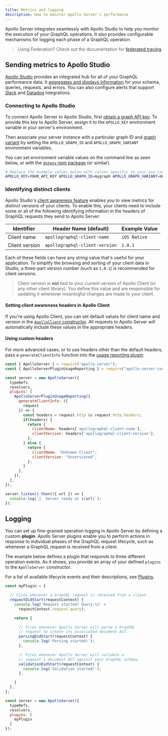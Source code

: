 ```yaml
---
title: Metrics and logging
description: How to monitor Apollo Server's performance
---
```


Apollo Server integrates seamlessly with Apollo Studio to help you monitor the execution of your GraphQL operations. It also provides configurable mechanisms for logging each phase of a GraphQL operation.

> Using Federation? Check out the documentation for [federated tracing](https://www.apollographql.com/docs/federation/metrics/).

## Sending metrics to Apollo Studio

[Apollo Studio](https://www.apollographql.com/docs/studio/) provides an integrated hub for all of your GraphQL performance data. It [aggregates and displays information](https://www.apollographql.com/docs/studio/performance/) for your schema, queries, requests, and errors. You can also configure alerts that support [Slack](https://www.apollographql.com/docs/studio/slack-integration/) and [Datadog](https://www.apollographql.com/docs/studio/datadog-integration/) integrations.

### Connecting to Apollo Studio

To connect Apollo Server to Apollo Studio, first [obtain a graph API key](https://www.apollographql.com/docs/studio/setup-analytics/#pushing-traces-from-apollo-server). To provide this key to Apollo Server, assign it to the `APOLLO_KEY` environment variable in your server's environment.

Then associate your server instance with a particular graph ID and [graph variant](https://www.apollographql.com/docs/studio/schema/registry/#managing-environments-with-variants) by  setting the `APOLLO_GRAPH_ID` and `APOLLO_GRAPH_VARIANT` environment variables.

You can set environment variable values on the command line as seen below, or with the [`dotenv` npm package](https://www.npmjs.com/package/dotenv) (or similar).

```bash
# Replace the example values below with values specific to your use case.
APOLLO_KEY=YOUR_API_KEY APOLLO_GRAPH_ID=mygraph APOLLO_GRAPH_VARIANT=development node start-server.js
```

### Identifying distinct clients

Apollo Studio's [client awareness feature](https://www.apollographql.com/docs/studio/client-awareness/) enables you to view metrics for distinct versions
of your clients. To enable this, your clients need to include some or all of the following identifying information in the headers of GraphQL requests they
send to Apollo Server:

| Identifier | Header Name (default) | Example Value |
|----|----|----|
| Client name | `apollographql-client-name` | `iOS Native` |
| Client version | `apollographql-client-version` | `1.0.1` |

Each of these fields can have any string value that's useful for your application. To simplify the browsing and sorting of your client data in Studio, a three-part version number (such as `1.0.1`) is recommended for client versions.

> Client version is **not** tied to your current version of Apollo Client (or any other client library). You define this value and are responsible for updating it whenever meaningful changes are made to your client.

#### Setting client awareness headers in Apollo Client

If you're using Apollo Client, you can set default values for client name and
version in the [`ApolloClient` constructor](https://www.apollographql.com/docs/react/api/apollo-client/#the-apolloclient-constructor). All requests to Apollo Server will automatically include these values in the appropriate headers.

#### Using custom headers

For more advanced cases, or to use headers other than the default headers, pass a `generateClientInfo` function into the [usage reporting plugin](../api/plugin/usage-reporting/):

```js {9-24}
const { ApolloServer } = require("apollo-server");
const { ApolloServerPluginUsageReporting } = require("apollo-server-core");

const server = new ApolloServer({
  typeDefs,
  resolvers,
  plugins: [
    ApolloServerPluginUsageReporting({
      generateClientInfo: ({
        request
      }) => {
        const headers = request.http && request.http.headers;
        if(headers) {
          return {
            clientName: headers['apollographql-client-name'],
            clientVersion: headers['apollographql-client-version'],
          };
        } else {
          return {
            clientName: "Unknown Client",
            clientVersion: "Unversioned",
          };
        }
      },
    }),
  ],
});

server.listen().then(({ url }) => {
  console.log(`🚀  Server ready at ${url}`);
});
```

## Logging

You can set up fine-grained operation logging in Apollo Server by defining a custom **plugin**. Apollo Server plugins enable you to perform actions in response to individual phases of the GraphQL request lifecycle, such as whenever a GraphQL request is received from a client.

The example below defines a plugin that responds to three different operation events. As it shows, you provide an array of your defined `plugins` to the `ApolloServer` constructor.

For a list of available lifecycle events and their descriptions, see [Plugins](../integrations/plugins/).

```js
const myPlugin = {

  // Fires whenever a GraphQL request is received from a client.
  requestDidStart(requestContext) {
    console.log('Request started! Query:\n' +
      requestContext.request.query);

    return {

      // Fires whenever Apollo Server will parse a GraphQL
      // request to create its associated document AST.
      parsingDidStart(requestContext) {
        console.log('Parsing started!');
      },

      // Fires whenever Apollo Server will validate a
      // request's document AST against your GraphQL schema.
      validationDidStart(requestContext) {
        console.log('Validation started!');
      },

    }
  },
};

const server = new ApolloServer({
  typeDefs,
  resolvers,
  plugins: [
    myPlugin
  ]
});
```
